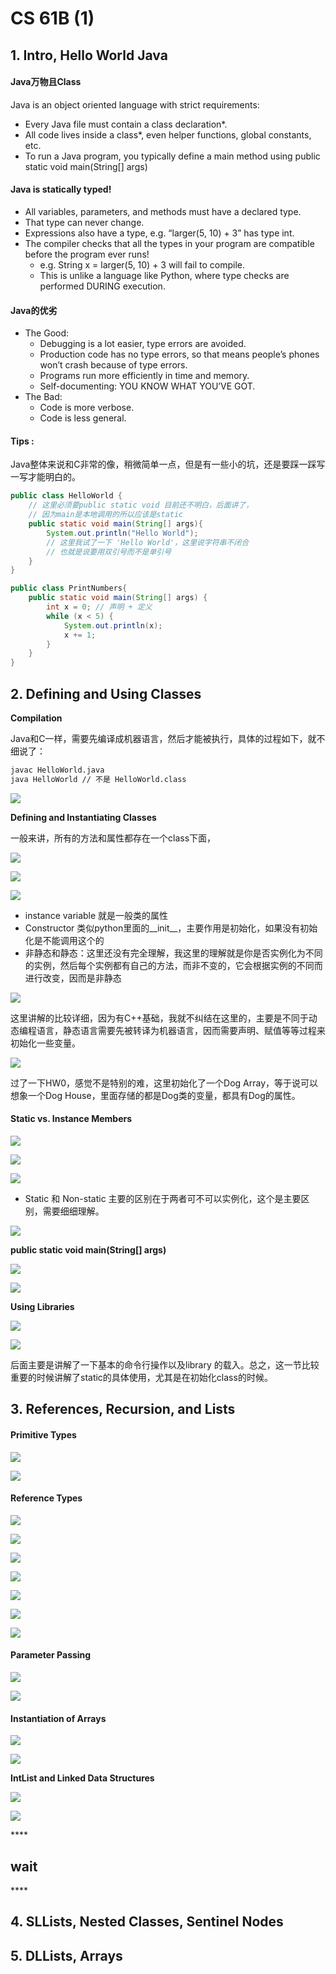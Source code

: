 # CS 61B \(1\)

## 1. Intro, Hello World Java

#### Java万物且Class

Java is an object oriented language with strict requirements:

* Every Java file must contain a class declaration\*.
* All code lives inside a class\*, even helper functions, global constants, etc.
* To run a Java program, you typically define a main method using        public static void main\(String\[\] args\)

#### Java is statically typed!

* All variables, parameters, and methods must have a declared type.
* That type can never change.
* Expressions also have a type, e.g. “larger\(5, 10\) + 3” has type int.
* The compiler checks that all the types in your program are compatible before the program ever runs!
  * e.g. String x = larger\(5, 10\) + 3 will fail to compile.
  * This is unlike a language like Python, where type checks are performed DURING execution.

#### Java的优劣

* The Good:
  * Debugging is a lot easier, type errors are avoided.
  * Production code has no type errors, so that means people’s phones won’t crash because of type errors.
  * Programs run more efficiently in time and memory.
  * Self-documenting: YOU KNOW WHAT YOU’VE GOT.
* The Bad:
  * Code is more verbose.
  * Code is less general.

#### Tips :

Java整体来说和C非常的像，稍微简单一点，但是有一些小的坑，还是要踩一踩写一写才能明白的。

```java
public class HelloWorld {
    // 这里必须要public static void 目前还不明白，后面讲了，
    // 因为main是本地调用的所以应该是static
    public static void main(String[] args){
        System.out.println("Hello World");
        // 这里我试了一下 'Hello World'，这里说字符串不闭合
        // 也就是说要用双引号而不是单引号
    }
}
```

```java
public class PrintNumbers{
    public static void main(String[] args) {
        int x = 0; // 声明 + 定义
        while (x < 5) {
            System.out.println(x);
            x += 1;
        }
    }
}
```

## 2. Defining and Using Classes

**Compilation**

Java和C一样，需要先编译成机器语言，然后才能被执行，具体的过程如下，就不细说了：

```bash
javac HelloWorld.java
java HelloWorld // 不是 HelloWorld.class
```

![](../../.gitbook/assets/screen-shot-2018-11-24-at-3.28.07-pm%20%281%29.png)

**Defining and Instantiating Classes**

一般来讲，所有的方法和属性都存在一个class下面，

![](../../.gitbook/assets/screen-shot-2018-11-24-at-3.29.09-pm.png)

![](../../.gitbook/assets/screen-shot-2018-11-24-at-3.29.27-pm.png)

![](../../.gitbook/assets/screen-shot-2018-11-24-at-3.29.34-pm.png)

* instance variable 就是一般类的属性
* Constructor 类似python里面的\_\_init\_\_，主要作用是初始化，如果没有初始化是不能调用这个的
* 非静态和静态：这里还没有完全理解，我这里的理解就是你是否实例化为不同的实例，然后每个实例都有自己的方法，而非不变的，它会根据实例的不同而进行改变，因而是非静态

![](../../.gitbook/assets/screen-shot-2018-11-24-at-3.29.45-pm.png)

这里讲解的比较详细，因为有C++基础，我就不纠结在这里的，主要是不同于动态编程语言，静态语言需要先被转译为机器语言，因而需要声明、赋值等等过程来初始化一些变量。

![](../../.gitbook/assets/screen-shot-2018-11-24-at-3.29.51-pm.png)

过了一下HW0，感觉不是特别的难，这里初始化了一个Dog Array，等于说可以想象一个Dog House，里面存储的都是Dog类的变量，都具有Dog的属性。

#### **Static vs. Instance Members**

![](../../.gitbook/assets/screen-shot-2018-11-24-at-3.34.01-pm.png)

![](../../.gitbook/assets/screen-shot-2018-11-24-at-3.34.08-pm.png)

![](../../.gitbook/assets/screen-shot-2018-11-24-at-3.34.14-pm.png)

* Static 和 Non-static 主要的区别在于两者可不可以实例化，这个是主要区别，需要细细理解。

![](../../.gitbook/assets/screen-shot-2018-11-24-at-3.34.20-pm.png)

**public static void main\(String\[\] args\)**

![](../../.gitbook/assets/screen-shot-2018-11-24-at-3.37.00-pm.png)

![](../../.gitbook/assets/screen-shot-2018-11-24-at-3.37.09-pm.png)

**Using Libraries**

![](../../.gitbook/assets/screen-shot-2018-11-24-at-3.37.16-pm.png)

![](../../.gitbook/assets/screen-shot-2018-11-24-at-3.37.21-pm.png)

后面主要是讲解了一下基本的命令行操作以及library 的载入。总之，这一节比较重要的时候讲解了static的具体使用，尤其是在初始化class的时候。

## 3. References, Recursion, and Lists

#### **Primitive Types**

![](../../.gitbook/assets/screen-shot-2018-11-27-at-6.10.35-pm.png)

![](../../.gitbook/assets/screen-shot-2018-11-27-at-6.11.21-pm.png)

#### **Reference Types**

![](../../.gitbook/assets/screen-shot-2018-11-27-at-6.13.20-pm.png)

![](../../.gitbook/assets/screen-shot-2018-11-27-at-6.13.37-pm.png)

![](../../.gitbook/assets/screen-shot-2018-11-27-at-6.13.51-pm.png)

![](../../.gitbook/assets/screen-shot-2018-11-27-at-6.13.59-pm.png)

![](../../.gitbook/assets/screen-shot-2018-11-27-at-6.16.09-pm.png)

![](../../.gitbook/assets/screen-shot-2018-11-27-at-6.16.17-pm.png)

![](../../.gitbook/assets/screen-shot-2018-11-27-at-6.17.07-pm.png)

#### **Parameter Passing**

![](../../.gitbook/assets/screen-shot-2018-11-27-at-6.17.45-pm.png)

![](../../.gitbook/assets/screen-shot-2018-11-27-at-6.17.53-pm.png)

#### **Instantiation of Arrays**

![](../../.gitbook/assets/screen-shot-2018-11-27-at-6.18.46-pm.png)

![](../../.gitbook/assets/screen-shot-2018-11-27-at-6.18.55-pm.png)

**IntList and Linked Data Structures**

![](../../.gitbook/assets/screen-shot-2018-11-27-at-6.19.51-pm.png)

![](../../.gitbook/assets/screen-shot-2018-11-27-at-6.20.00-pm.png)

\*\*\*\*

## **wait**

\*\*\*\*



## 4. SLLists, Nested Classes, Sentinel Nodes

## 5. DLLists, Arrays







#### 



